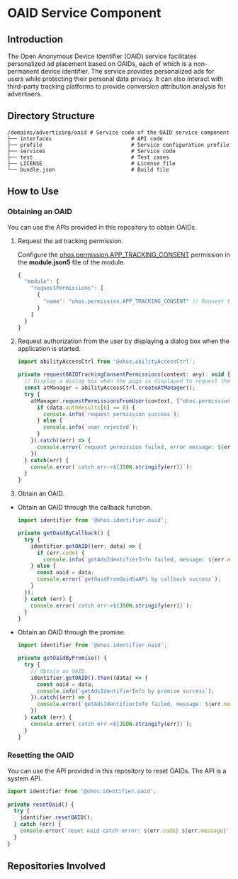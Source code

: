 # OAID Service Component

## Introduction

The Open Anonymous Device Identifier (OAID) service facilitates personalized ad placement based on OAIDs, each of which is a non-permanent device identifier. The service provides personalized ads for users while protecting their personal data privacy. It can also interact with third-party tracking platforms to provide conversion attribution analysis for advertisers.

## Directory Structure

```
/domains/advertising/oaid # Service code of the OAID service component
├── interfaces                         # API code
├── profile                            # Service configuration profile
├── services                           # Service code
├── test                               # Test cases
├── LICENSE                            # License file
└── bundle.json                        # Build file
```

## How to Use

### Obtaining an OAID

You can use the APIs provided in this repository to obtain OAIDs.  

1. Request the ad tracking permission.

   Configure the [ohos.permission.APP_TRACKING_CONSENT](https://docs.openharmony.cn/pages/v4.0/zh-cn/application-dev/security/permission-list.md/) permission in the **module.json5** file of the module.

   ```javascript
   {
     "module": {
       "requestPermissions": [
         {
           "name": "ohos.permission.APP_TRACKING_CONSENT" // Request the ad tracking permission.
         }
       ]
     }
   }
   ```

2. Request authorization from the user by displaying a dialog box when the application is started.

   ```javascript
   import abilityAccessCtrl from '@ohos.abilityAccessCtrl';
   
   private requestOAIDTrackingConsentPermissions(context: any): void {
     // Display a dialog box when the page is displayed to request the user to grant the ad tracking permission.
     const atManager = abilityAccessCtrl.createAtManager();
     try {
       atManager.requestPermissionsFromUser(context, ["ohos.permission.APP_TRACKING_CONSENT"]).then((data) => {
         if (data.authResults[0] == 0) {
           console.info(`request permission success`);
         } else {
           console.info(`user rejected`);
         }
       }).catch((err) => {
         console.error(`request permission failed, error message: ${err.message}`);
       })
     } catch(err) {
       console.error(`catch err->${JSON.stringify(err)}`);
     }
   }
   ```

3. Obtain an OAID.

- Obtain an OAID through the callback function.

  ```javascript
  import identifier from '@ohos.identifier.oaid';
  
  private getOaidByCallback() {
    try {
      identifier.getOAID((err, data) => {
        if (err.code) {
          console.info(`getAdsIdentifierInfo failed, message: ${err.message}`);
  	  } else {
  		const oaid = data;
  		console.error(`getOaidFromOaidSaAPi by callback success`);
  	  }
  	});
    } catch (err) {
      console.error(`catch err->${JSON.stringify(err)}`);
    }
  }
  ```

- Obtain an OAID through the promise.

  ```javascript
  import identifier from '@ohos.identifier.oaid';
  
  private getOaidByPromise() {
    try {
      // Obtain an OAID.
      identifier.getOAID().then((data) => {
        const oaid = data;
        console.info(`getAdsIdentifierInfo by promise success`);
      }).catch((err) => {
        console.error(`getAdsIdentifierInfo failed, message: ${err.message}`);
      })
    } catch (err) {
      console.error(`catch err->${JSON.stringify(err)}`);
    }
  }
  ```

### Resetting the OAID

You can use the API provided in this repository to reset OAIDs.  The API is a system API.

```javascript
import identifier from '@ohos.identifier.oaid';
 
private resetOaid() {
  try {
    identifier.resetOAID();
  } catch (err) {
    console.error(`reset oaid catch error: ${err.code} ${err.message}`);
  }
}
```

## Repositories Involved
